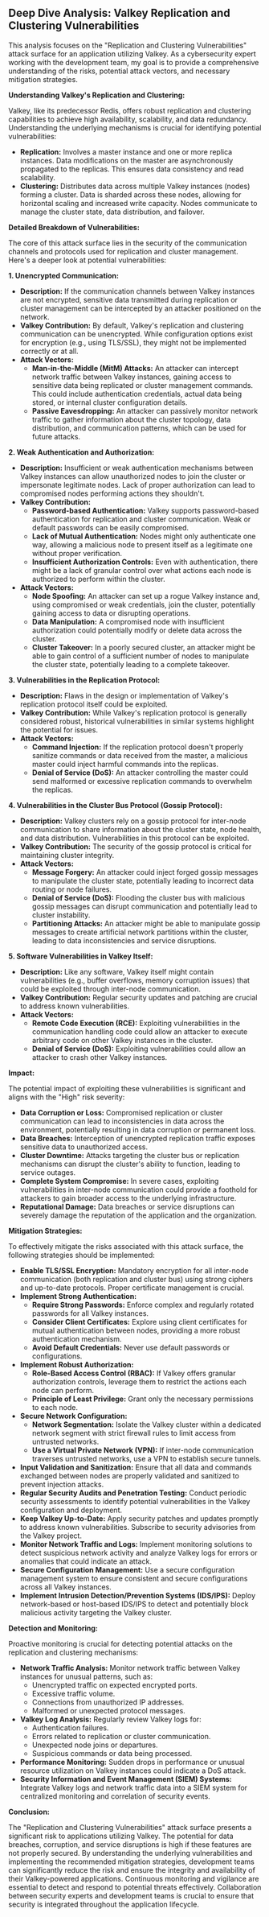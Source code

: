 ## Deep Dive Analysis: Valkey Replication and Clustering Vulnerabilities

This analysis focuses on the "Replication and Clustering Vulnerabilities" attack surface for an application utilizing Valkey. As a cybersecurity expert working with the development team, my goal is to provide a comprehensive understanding of the risks, potential attack vectors, and necessary mitigation strategies.

**Understanding Valkey's Replication and Clustering:**

Valkey, like its predecessor Redis, offers robust replication and clustering capabilities to achieve high availability, scalability, and data redundancy. Understanding the underlying mechanisms is crucial for identifying potential vulnerabilities:

* **Replication:**  Involves a master instance and one or more replica instances. Data modifications on the master are asynchronously propagated to the replicas. This ensures data consistency and read scalability.
* **Clustering:**  Distributes data across multiple Valkey instances (nodes) forming a cluster. Data is sharded across these nodes, allowing for horizontal scaling and increased write capacity. Nodes communicate to manage the cluster state, data distribution, and failover.

**Detailed Breakdown of Vulnerabilities:**

The core of this attack surface lies in the security of the communication channels and protocols used for replication and cluster management. Here's a deeper look at potential vulnerabilities:

**1. Unencrypted Communication:**

* **Description:** If the communication channels between Valkey instances are not encrypted, sensitive data transmitted during replication or cluster management can be intercepted by an attacker positioned on the network.
* **Valkey Contribution:**  By default, Valkey's replication and clustering communication can be unencrypted. While configuration options exist for encryption (e.g., using TLS/SSL), they might not be implemented correctly or at all.
* **Attack Vectors:**
    * **Man-in-the-Middle (MitM) Attacks:** An attacker can intercept network traffic between Valkey instances, gaining access to sensitive data being replicated or cluster management commands. This could include authentication credentials, actual data being stored, or internal cluster configuration details.
    * **Passive Eavesdropping:** An attacker can passively monitor network traffic to gather information about the cluster topology, data distribution, and communication patterns, which can be used for future attacks.

**2. Weak Authentication and Authorization:**

* **Description:** Insufficient or weak authentication mechanisms between Valkey instances can allow unauthorized nodes to join the cluster or impersonate legitimate nodes. Lack of proper authorization can lead to compromised nodes performing actions they shouldn't.
* **Valkey Contribution:**
    * **Password-based Authentication:** Valkey supports password-based authentication for replication and cluster communication. Weak or default passwords can be easily compromised.
    * **Lack of Mutual Authentication:**  Nodes might only authenticate one way, allowing a malicious node to present itself as a legitimate one without proper verification.
    * **Insufficient Authorization Controls:**  Even with authentication, there might be a lack of granular control over what actions each node is authorized to perform within the cluster.
* **Attack Vectors:**
    * **Node Spoofing:** An attacker can set up a rogue Valkey instance and, using compromised or weak credentials, join the cluster, potentially gaining access to data or disrupting operations.
    * **Data Manipulation:** A compromised node with insufficient authorization could potentially modify or delete data across the cluster.
    * **Cluster Takeover:**  In a poorly secured cluster, an attacker might be able to gain control of a sufficient number of nodes to manipulate the cluster state, potentially leading to a complete takeover.

**3. Vulnerabilities in the Replication Protocol:**

* **Description:**  Flaws in the design or implementation of Valkey's replication protocol itself could be exploited.
* **Valkey Contribution:** While Valkey's replication protocol is generally considered robust, historical vulnerabilities in similar systems highlight the potential for issues.
* **Attack Vectors:**
    * **Command Injection:** If the replication protocol doesn't properly sanitize commands or data received from the master, a malicious master could inject harmful commands into the replicas.
    * **Denial of Service (DoS):** An attacker controlling the master could send malformed or excessive replication commands to overwhelm the replicas.

**4. Vulnerabilities in the Cluster Bus Protocol (Gossip Protocol):**

* **Description:** Valkey clusters rely on a gossip protocol for inter-node communication to share information about the cluster state, node health, and data distribution. Vulnerabilities in this protocol can be exploited.
* **Valkey Contribution:** The security of the gossip protocol is critical for maintaining cluster integrity.
* **Attack Vectors:**
    * **Message Forgery:** An attacker could inject forged gossip messages to manipulate the cluster state, potentially leading to incorrect data routing or node failures.
    * **Denial of Service (DoS):**  Flooding the cluster bus with malicious gossip messages can disrupt communication and potentially lead to cluster instability.
    * **Partitioning Attacks:**  An attacker might be able to manipulate gossip messages to create artificial network partitions within the cluster, leading to data inconsistencies and service disruptions.

**5. Software Vulnerabilities in Valkey Itself:**

* **Description:**  Like any software, Valkey itself might contain vulnerabilities (e.g., buffer overflows, memory corruption issues) that could be exploited through inter-node communication.
* **Valkey Contribution:**  Regular security updates and patching are crucial to address known vulnerabilities.
* **Attack Vectors:**
    * **Remote Code Execution (RCE):** Exploiting vulnerabilities in the communication handling code could allow an attacker to execute arbitrary code on other Valkey instances in the cluster.
    * **Denial of Service (DoS):**  Exploiting vulnerabilities could allow an attacker to crash other Valkey instances.

**Impact:**

The potential impact of exploiting these vulnerabilities is significant and aligns with the "High" risk severity:

* **Data Corruption or Loss:**  Compromised replication or cluster communication can lead to inconsistencies in data across the environment, potentially resulting in data corruption or permanent loss.
* **Data Breaches:** Interception of unencrypted replication traffic exposes sensitive data to unauthorized access.
* **Cluster Downtime:** Attacks targeting the cluster bus or replication mechanisms can disrupt the cluster's ability to function, leading to service outages.
* **Complete System Compromise:**  In severe cases, exploiting vulnerabilities in inter-node communication could provide a foothold for attackers to gain broader access to the underlying infrastructure.
* **Reputational Damage:**  Data breaches or service disruptions can severely damage the reputation of the application and the organization.

**Mitigation Strategies:**

To effectively mitigate the risks associated with this attack surface, the following strategies should be implemented:

* **Enable TLS/SSL Encryption:**  Mandatory encryption for all inter-node communication (both replication and cluster bus) using strong ciphers and up-to-date protocols. Proper certificate management is crucial.
* **Implement Strong Authentication:**
    * **Require Strong Passwords:** Enforce complex and regularly rotated passwords for all Valkey instances.
    * **Consider Client Certificates:** Explore using client certificates for mutual authentication between nodes, providing a more robust authentication mechanism.
    * **Avoid Default Credentials:** Never use default passwords or configurations.
* **Implement Robust Authorization:**
    * **Role-Based Access Control (RBAC):** If Valkey offers granular authorization controls, leverage them to restrict the actions each node can perform.
    * **Principle of Least Privilege:** Grant only the necessary permissions to each node.
* **Secure Network Configuration:**
    * **Network Segmentation:** Isolate the Valkey cluster within a dedicated network segment with strict firewall rules to limit access from untrusted networks.
    * **Use a Virtual Private Network (VPN):** If inter-node communication traverses untrusted networks, use a VPN to establish secure tunnels.
* **Input Validation and Sanitization:**  Ensure that all data and commands exchanged between nodes are properly validated and sanitized to prevent injection attacks.
* **Regular Security Audits and Penetration Testing:** Conduct periodic security assessments to identify potential vulnerabilities in the Valkey configuration and deployment.
* **Keep Valkey Up-to-Date:**  Apply security patches and updates promptly to address known vulnerabilities. Subscribe to security advisories from the Valkey project.
* **Monitor Network Traffic and Logs:** Implement monitoring solutions to detect suspicious network activity and analyze Valkey logs for errors or anomalies that could indicate an attack.
* **Secure Configuration Management:**  Use a secure configuration management system to ensure consistent and secure configurations across all Valkey instances.
* **Implement Intrusion Detection/Prevention Systems (IDS/IPS):** Deploy network-based or host-based IDS/IPS to detect and potentially block malicious activity targeting the Valkey cluster.

**Detection and Monitoring:**

Proactive monitoring is crucial for detecting potential attacks on the replication and clustering mechanisms:

* **Network Traffic Analysis:** Monitor network traffic between Valkey instances for unusual patterns, such as:
    * Unencrypted traffic on expected encrypted ports.
    * Excessive traffic volume.
    * Connections from unauthorized IP addresses.
    * Malformed or unexpected protocol messages.
* **Valkey Log Analysis:** Regularly review Valkey logs for:
    * Authentication failures.
    * Errors related to replication or cluster communication.
    * Unexpected node joins or departures.
    * Suspicious commands or data being processed.
* **Performance Monitoring:**  Sudden drops in performance or unusual resource utilization on Valkey instances could indicate a DoS attack.
* **Security Information and Event Management (SIEM) Systems:** Integrate Valkey logs and network traffic data into a SIEM system for centralized monitoring and correlation of security events.

**Conclusion:**

The "Replication and Clustering Vulnerabilities" attack surface presents a significant risk to applications utilizing Valkey. The potential for data breaches, corruption, and service disruptions is high if these features are not properly secured. By understanding the underlying vulnerabilities and implementing the recommended mitigation strategies, development teams can significantly reduce the risk and ensure the integrity and availability of their Valkey-powered applications. Continuous monitoring and vigilance are essential to detect and respond to potential threats effectively. Collaboration between security experts and development teams is crucial to ensure that security is integrated throughout the application lifecycle.

